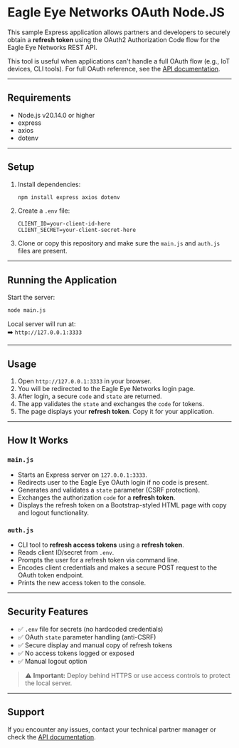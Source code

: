 # Eagle Eye Networks OAuth Node.JS

This sample Express application allows partners and developers to securely obtain a **refresh token** using the OAuth2 Authorization Code flow for the Eagle Eye Networks REST API.

This tool is useful when applications can't handle a full OAuth flow (e.g., IoT devices, CLI tools). For full OAuth reference, see the [API documentation](https://developer.eagleeyenetworks.com/docs/getting-started).

---

## Requirements

- Node.js v20.14.0 or higher
- express
- axios
- dotenv

---

## Setup

1. Install dependencies:
   ```bash
   npm install express axios dotenv
   ```

2. Create a `.env` file:
   ```env
   CLIENT_ID=your-client-id-here
   CLIENT_SECRET=your-client-secret-here
   ```

3. Clone or copy this repository and make sure the `main.js` and `auth.js` files are present.

---

## Running the Application

Start the server:
```bash
node main.js
```
Local server will run at:  
➡️ `http://127.0.0.1:3333`

---

## Usage

1. Open `http://127.0.0.1:3333` in your browser.
2. You will be redirected to the Eagle Eye Networks login page.
3. After login, a secure `code` and `state` are returned.
4. The app validates the `state` and exchanges the `code` for tokens.
5. The page displays your **refresh token**. Copy it for your application.

---

## How It Works

### `main.js`

- Starts an Express server on `127.0.0.1:3333`.
- Redirects user to the Eagle Eye OAuth login if no code is present.
- Generates and validates a `state` parameter (CSRF protection).
- Exchanges the authorization `code` for a **refresh token**.
- Displays the refresh token on a Bootstrap-styled HTML page with copy and logout functionality.

### `auth.js`

- CLI tool to **refresh access tokens** using a **refresh token**.
- Reads client ID/secret from `.env`.
- Prompts the user for a refresh token via command line.
- Encodes client credentials and makes a secure POST request to the OAuth token endpoint.
- Prints the new access token to the console.

---

## Security Features

- ✅ `.env` file for secrets (no hardcoded credentials)
- ✅ OAuth `state` parameter handling (anti-CSRF)
- ✅ Secure display and manual copy of refresh tokens
- ✅ No access tokens logged or exposed
- ✅ Manual logout option

> ⚠️ **Important:** Deploy behind HTTPS or use access controls to protect the local server.

---

## Support

If you encounter any issues, contact your technical partner manager or check the [API documentation](https://developer.eagleeyenetworks.com/docs).

